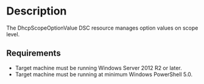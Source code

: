 # Description

The DhcpScopeOptionValue DSC resource manages option values on scope level.

## Requirements

- Target machine must be running Windows Server 2012 R2 or later.
- Target machine must be running at minimum Windows PowerShell 5.0.
